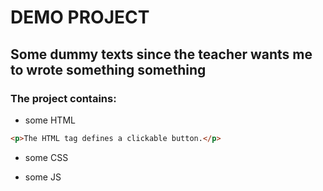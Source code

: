 # DEMO PROJECT

## Some dummy texts since the teacher wants me to wrote something something

### The project contains:

- some HTML

```html
<p>The HTML tag defines a clickable button.</p>
```

- some CSS

- some JS
